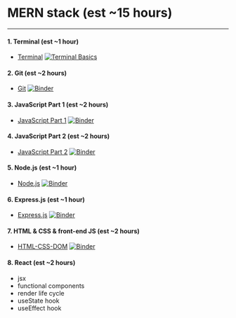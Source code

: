 # MERN stack (est ~15 hours)
----
#### 1. Terminal (est ~1 hour)	
- [Terminal](./1-basics/1-Terminal/Terminal.ipynb) [![Terminal Basics](https://mybinder.org/badge_logo.svg)](https://mybinder.org/v2/gh/nick3point5/mern-stack-course/HEAD?labpath=1-basics%2F1-Terminal%2FTerminal.ipynb)
#### 2. Git (est ~2 hours)
- [Git](./1-basics/2-git/git.ipynb) [![Binder](https://mybinder.org/badge_logo.svg)](https://mybinder.org/v2/gh/nick3point5/mern-stack-course/HEAD?labpath=%2F1-basics%2F2-git%2Fgit.ipynb)
#### 3. JavaScript Part 1 (est ~2 hours)
- [JavaScript Part 1](./1-basics/3-JavaScript-1/JavaScript-1.ipynb) [![Binder](https://mybinder.org/badge_logo.svg)](https://mybinder.org/v2/gh/nick3point5/mern-stack-course/HEAD?labpath=1-basics%2F3-JavaScript-1%2FJavaScript-1.ipynb)
#### 4. JavaScript Part 2 (est ~2 hours)
- [JavaScript Part 2](./1-basics/4-JavaScript-2/JavaScript-2.ipynb) [![Binder](https://mybinder.org/badge_logo.svg)](https://mybinder.org/v2/gh/nick3point5/mern-stack-course/HEAD?labpath=1-basics%2F4-JavaScript-2%2FJavaScript-2.ipynb)
#### 5. Node.js (est ~1 hour)
- [Node.js](./2-backend/5-nodejs/nodejs.ipynb) [![Binder](https://mybinder.org/badge_logo.svg)](https://mybinder.org/v2/gh/nick3point5/mern-stack-course/HEAD?labpath=2-backend%2F5-nodejs%2Fnodejs.ipynb)
#### 6. Express.js (est ~1 hour)
- [Express.js](./2-backend/6-expressJS/expressJS.ipynb) [![Binder](https://mybinder.org/badge_logo.svg)](https://mybinder.org/v2/gh/nick3point5/mern-stack-course/HEAD?labpath=2-backend%2F6-expressJS%2FexpressJS.ipynb)
#### 7. HTML & CSS & front-end JS (est ~2 hours)
- [HTML-CSS-DOM](./3-frontend/7-HTML-CSS-DOM/HTML-CSS-DOM.ipynb) [![Binder](https://mybinder.org/badge_logo.svg)](https://mybinder.org/v2/gh/nick3point5/mern-stack-course/HEAD?labpath=3-frontend%2F7-HTML-CSS-DOM%2FHTML-CSS-DOM.ipynb)
#### 8. React (est ~2 hours)
- jsx
- functional components
- render life cycle
- useState hook
- useEffect hook
